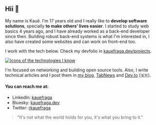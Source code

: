 ## Hii 👋

My name is Kauê. I'm 17 years old and I really like to **develop software solutions**, specially **to make others' lives easier**. I started to study web basics 4 years ago, and I have already worked as a back-end developer since then. Building robust back-end systems is what I'm interested in, I also have created some websites and can work on front-end too.

I work with the tech below. Check my devfolio in [kauefraga.dev/projects](https://kauefraga.dev/projects).

[![Icons of the technologies I know](https://skillicons.dev/icons?i=ts,nodejs,postgres,go,docker,git)](https://skillicons.dev)

I'm focused on networking and building open source tools. Also, I write technical articles and I post them in [my blog](https://kauefraga.dev/blog/), [TabNews](https://www.tabnews.com.br/kauefraga) and [Dev.to](https://dev.to/kauefraga) (🇧🇷).

#### You can reach me at:

- LinkedIn: [kauefraga](https://linkedin.com/in/kauefraga)
- Bluesky: [kauefraga.dev](https://bsky.app/profile/kauefraga.dev)
- Twitter: [rkauefraga](https://x.com/rkauefraga)

> "It's not what the world holds for you, it's what you bring to it."
